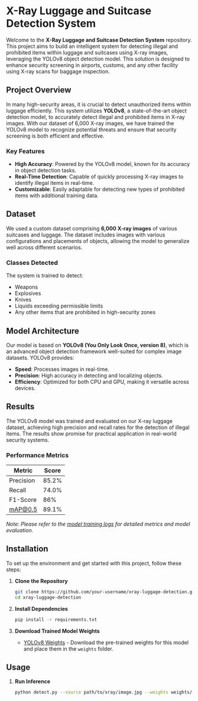 # X-Ray Luggage and Suitcase Detection System

Welcome to the **X-Ray Luggage and Suitcase Detection System** repository. This project aims to build an intelligent system for detecting illegal and prohibited items within luggage and suitcases using X-ray images, leveraging the YOLOv8 object detection model. This solution is designed to enhance security screening in airports, customs, and any other facility using X-ray scans for baggage inspection.

## Project Overview

In many high-security areas, it is crucial to detect unauthorized items within luggage efficiently. This system utilizes **YOLOv8**, a state-of-the-art object detection model, to accurately detect illegal and prohibited items in X-ray images. With our dataset of 6,000 X-ray images, we have trained the YOLOv8 model to recognize potential threats and ensure that security screening is both efficient and effective.

### Key Features
- **High Accuracy**: Powered by the YOLOv8 model, known for its accuracy in object detection tasks.
- **Real-Time Detection**: Capable of quickly processing X-ray images to identify illegal items in real-time.
- **Customizable**: Easily adaptable for detecting new types of prohibited items with additional training data.

## Dataset

We used a custom dataset comprising **6,000 X-ray images** of various suitcases and luggage. The dataset includes images with various configurations and placements of objects, allowing the model to generalize well across different scenarios.

### Classes Detected

The system is trained to detect:
- Weapons
- Explosives
- Knives
- Liquids exceeding permissible limits
- Any other items that are prohibited in high-security zones

## Model Architecture

Our model is based on **YOLOv8 (You Only Look Once, version 8)**, which is an advanced object detection framework well-suited for complex image datasets. YOLOv8 provides:
- **Speed**: Processes images in real-time.
- **Precision**: High accuracy in detecting and localizing objects.
- **Efficiency**: Optimized for both CPU and GPU, making it versatile across devices.

## Results

The YOLOv8 model was trained and evaluated on our X-ray luggage dataset, achieving high precision and recall rates for the detection of illegal items. The results show promise for practical application in real-world security systems.

### Performance Metrics
| Metric    | Score |
|-----------|-------|
| Precision | 85.2% |
| Recall    | 74.0% |
| F1-Score  | 86%   |
| mAP@0.5   | 89.1% |

*Note: Please refer to the [model training logs](#) for detailed metrics and model evaluation.*

## Installation

To set up the environment and get started with this project, follow these steps:

1. **Clone the Repository**
    ```bash
    git clone https://github.com/your-username/xray-luggage-detection.git
    cd xray-luggage-detection
    ```

2. **Install Dependencies**
    ```bash
    pip install -r requirements.txt
    ```

3. **Download Trained Model Weights**
   - [YOLOv8 Weights](#) - Download the pre-trained weights for this model and place them in the `weights` folder.

## Usage

1. **Run Inference**
   ```bash
   python detect.py --source path/to/xray/image.jpg --weights weights/yolov8_weights.pth

